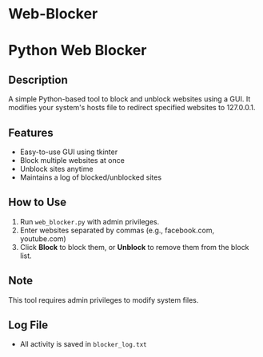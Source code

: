 # Web-Blocker
# Python Web Blocker

## Description
A simple Python-based tool to block and unblock websites using a GUI. It modifies your system's hosts file to redirect specified websites to 127.0.0.1.

## Features
- Easy-to-use GUI using tkinter
- Block multiple websites at once
- Unblock sites anytime
- Maintains a log of blocked/unblocked sites

## How to Use
1. Run `web_blocker.py` with admin privileges.
2. Enter websites separated by commas (e.g., facebook.com, youtube.com)
3. Click **Block** to block them, or **Unblock** to remove them from the block list.

## Note
This tool requires admin privileges to modify system files.

## Log File
- All activity is saved in `blocker_log.txt`
